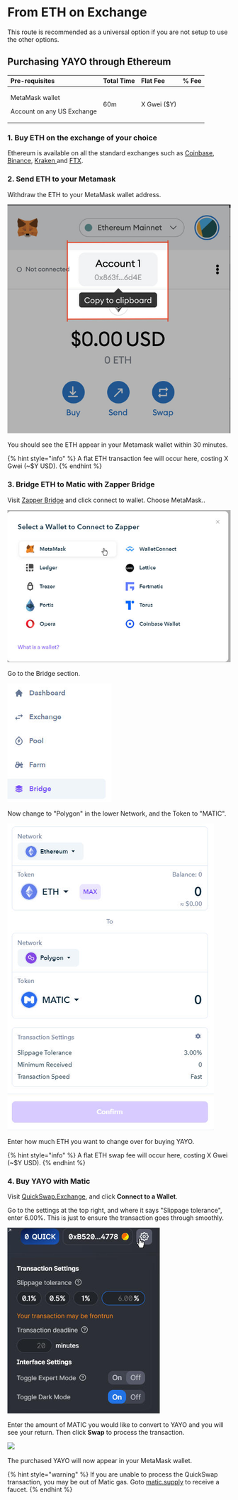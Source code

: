 # From ETH on Exchange

This route is recommended as a universal option if you are not setup to use the other options.

## Purchasing YAYO through Ethereum

<table>
  <thead>
    <tr>
      <th style="text-align:left">Pre-requisites</th>
      <th style="text-align:left">Total Time</th>
      <th style="text-align:left">Flat Fee</th>
      <th style="text-align:left">% Fee</th>
    </tr>
  </thead>
  <tbody>
    <tr>
      <td style="text-align:left">
        <p>MetaMask wallet</p>
        <p>Account on any US Exchange</p>
      </td>
      <td style="text-align:left">60m</td>
      <td style="text-align:left">X Gwei ($Y)</td>
      <td style="text-align:left"></td>
    </tr>
  </tbody>
</table>

### 1. Buy ETH on the exchange of your choice

Ethereum is available on all the standard exchanges such as [Coinbase](https://coinbase.com), [Binance](https://binance.us), [Kraken ](https://kraken.com)and [FTX](https://ftx.us).

### 2. Send ETH to your Metamask

Withdraw the ETH to your MetaMask wallet address.

![Where to find your MetaMask wallet address](../../.gitbook/assets/image.png)

You should see the ETH appear in your Metamask wallet within 30 minutes.

{% hint style="info" %}
A flat ETH transaction fee will occur here, costing X Gwei \(~$Y USD\).
{% endhint %}

### 3. Bridge ETH to Matic with Zapper Bridge

Visit [Zapper Bridge](https://zapper.fi/bridge) and click connect to wallet. Choose MetaMask..

![](../../.gitbook/assets/image%20%281%29.png)

Go to the Bridge section.

![](../../.gitbook/assets/image%20%283%29.png)

Now change to "Polygon" in the lower Network, and the Token to "MATIC".

![](../../.gitbook/assets/image%20%282%29.png)

Enter how much ETH you want to change over for buying YAYO.

{% hint style="info" %}
A flat ETH swap fee will occur here, costing X Gwei \(~$Y USD\).
{% endhint %}

### 4. Buy YAYO with Matic

Visit [QuickSwap.Exchange](https://quickswap.exchange/#/swap?outputCurrency=0xf7058856f405542cd660e8ce4751248F2d037f2B), and click **Connect to a Wallet**.  
  
Go to the settings at the top right, and where it says "Slippage tolerance", enter 6.00%. This is just to ensure the transaction goes through smoothly.

![](../../.gitbook/assets/image%20%284%29.png)

Enter the amount of MATIC you would like to convert to YAYO and you will see your return. Then click **Swap** to process the transaction.

![](https://guide.yayo.fund/assets/images/image17.jpg?v=4c561695)

The purchased YAYO will now appear in your MetaMask wallet.

{% hint style="warning" %}
If you are unable to process the QuickSwap transaction, you may be out of Matic gas. Goto [matic.supply](https://matic.supply) to receive a faucet.
{% endhint %}

